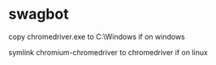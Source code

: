 # swagbot

copy chromedriver.exe to C:\Windows if on windows

symlink chromium-chromedriver to chromedriver if on linux